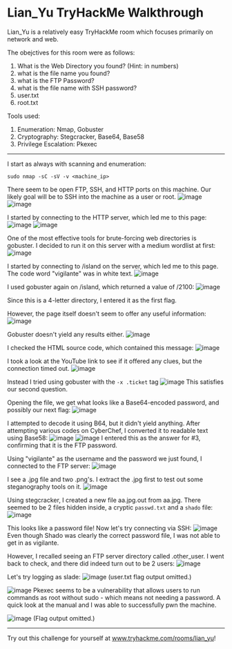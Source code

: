 # Lian_Yu TryHackMe Walkthrough
Lian_Yu is a relatively easy TryHackMe room which focuses primarily on network and web.

The obejctives for this room were as follows:
1. What is the Web Directory you found? (Hint: in numbers)
2. what is the file name you found?
3. what is the FTP Password?
4. what is the file name with SSH password?
5. user.txt
6. root.txt

Tools used:
1. Enumeration: Nmap, Gobuster
2. Cryptography: Stegcracker, Base64, Base58
3. Privilege Escalation: Pkexec
_______________________________________________________________________________________

I start as always with scanning and enumeration:
```
sudo nmap -sC -sV -v <machine_ip>
```
There seem to be open FTP, SSH, and HTTP ports on this machine. Our likely goal will be to SSH into the machine as a user or root.
![image](https://media.github.tamu.edu/user/17583/files/dac2a580-c849-11ec-839b-1d543e1c929a)
![image](https://media.github.tamu.edu/user/17583/files/e910c180-c849-11ec-93fc-0ddc5dda10dd)

I started by connecting to the HTTP server, which led me to this page:
![image](https://media.github.tamu.edu/user/17583/files/53296680-c84a-11ec-842b-084c2a916f15)
![image](https://media.github.tamu.edu/user/17583/files/3bea7900-c84a-11ec-989c-b04a23b3b01c)

One of the most effective tools for brute-forcing web directories is gobuster. I decided to run it on this server with a medium wordlist at first:
![image](https://media.github.tamu.edu/user/17583/files/1447e080-c84b-11ec-9651-a01b99736107)

I started by connecting to /island on the server, which led me to this page. The code word "vigilante" was in white text.
![image](https://media.github.tamu.edu/user/17583/files/e7e09400-c84b-11ec-9c25-ec673e1ded9d)

I used gobuster again on /island, which returned a value of /2100:
![image](https://media.github.tamu.edu/user/17583/files/c97a9880-c84b-11ec-8cc5-2bd171ccc58e)

Since this is a 4-letter directory, I entered it as the first flag.

However, the page itself doesn't seem to offer any useful information:
![image](https://media.github.tamu.edu/user/17583/files/a05a0800-c84b-11ec-8f70-68b69b549f39)

Gobuster doesn't yield any results either.
![image](https://media.github.tamu.edu/user/17583/files/92f74a80-c858-11ec-9f1a-c061b5acf938)

I checked the HTML source code, which contained this message:
![image](https://media.github.tamu.edu/user/17583/files/6f2e0780-c84c-11ec-89b9-8edde2d844b7)

I took a look at the YouTube link to see if it offered any clues, but the connection timed out.
![image](https://media.github.tamu.edu/user/17583/files/879e2200-c84c-11ec-80e9-72a7c80fd3a2)

Instead I tried using gobuster with the ```-x .ticket``` tag
![image](https://media.github.tamu.edu/user/17583/files/d0ee7180-c84c-11ec-947e-14e49983cc68)
This satisfies our second question.

Opening the file, we get what looks like a Base64-encoded password, and possibly our next flag:
![image](https://media.github.tamu.edu/user/17583/files/b8cb2200-c84d-11ec-8076-ad44c85bf97b)

I attempted to decode it using B64, but it didn't yield anything. After attempting various codes on CyberChef, I converted it to readable text using Base58:
![image](https://media.github.tamu.edu/user/17583/files/93d6af00-c84d-11ec-955e-15516c28bf58)
![image](https://media.github.tamu.edu/user/17583/files/ef08a180-c84d-11ec-8990-1f0cc9e29ad6)
I entered this as the answer for #3, confirming that it is the FTP password. 

Using "vigilante" as the username and the password we just found, I connected to the FTP server:
![image](https://media.github.tamu.edu/user/17583/files/37c05a80-c84e-11ec-8936-8ea4f994eed4)

I see a .jpg file and two .png's. I extract the .jpg first to test out some steganography tools on it.
![image](https://media.github.tamu.edu/user/17583/files/224d2f80-c852-11ec-8c9a-de8560d8cb36)

Using stegcracker, I created a new file aa.jpg.out from aa.jpg. There seemed to be 2 files hidden inside, a cryptic ```passwd.txt``` and a ```shado``` file:
![image](https://media.github.tamu.edu/user/17583/files/304f8000-c853-11ec-9d6a-15f305742a61)

This looks like a password file! Now let's try connecting via SSH:
![image](https://media.github.tamu.edu/user/17583/files/478e6d80-c853-11ec-8d75-53ef58c346b2)
Even though Shado was clearly the correct password file, I was not able to get in as vigilante. 

However, I recalled seeing an FTP server directory called .other_user. I went back to check, and there did indeed turn out to be 2 users:
![image](https://media.github.tamu.edu/user/17583/files/c091c300-c85b-11ec-9210-39969416e751)

Let's try logging as slade:
![image](https://media.github.tamu.edu/user/17583/files/0185d980-c854-11ec-8407-20255418b4e7)
(user.txt flag output omitted.)

![image](https://media.github.tamu.edu/user/17583/files/8f61c480-c854-11ec-8ad6-1f2289c478a0)
Pkexec seems to be a vulnerability that allows users to run commands as root without sudo - which means not needing a password. A quick look at the manual and I was able to successfully pwn the machine.

![image](https://media.github.tamu.edu/user/17583/files/36def700-c855-11ec-9ccb-d06024f8c31f)
(Flag output omitted.) 
_______________________________________________________________________________________

Try out this challenge for yourself at www.tryhackme.com/rooms/lian_yu!



